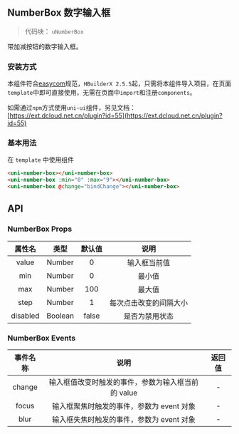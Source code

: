 

## NumberBox 数字输入框
> 代码块： `uNumberBox`


带加减按钮的数字输入框。

### 安装方式

本组件符合[easycom](https://uniapp.dcloud.io/collocation/pages?id=easycom)规范，`HBuilderX 2.5.5`起，只需将本组件导入项目，在页面`template`中即可直接使用，无需在页面中`import`和注册`components`。

如需通过`npm`方式使用`uni-ui`组件，另见文档：[https://ext.dcloud.net.cn/plugin?id=55](https://ext.dcloud.net.cn/plugin?id=55)

### 基本用法

在 ``template`` 中使用组件

```html
<uni-number-box></uni-number-box>
<uni-number-box :min="0" :max="9"></uni-number-box>
<uni-number-box @change="bindChange"></uni-number-box>
```

## API

### NumberBox Props

|属性名		|类型		|默认值	|说明								|
|:-:			|:-:		|:-:		|:-:								|
|value		|Number	|0			|输入框当前值					|
|min			|Number	|0			|最小值							|
|max			|Number	|100		|最大值							|
|step			|Number	|1			|每次点击改变的间隔大小	|
|disabled	|Boolean|false	|是否为禁用状态				|

### NumberBox Events

|事件名称	|说明																				|返回值	|
|:-:		|:-:																				|:-:		|
|change	|输入框值改变时触发的事件，参数为输入框当前的 value	|-			|
|focus	|输入框聚焦时触发的事件，参数为 event 对象	|-			|
|blur	|输入框失焦时触发的事件，参数为 event 对象	|-			|
